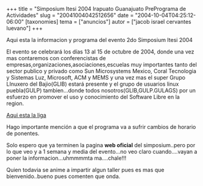+++
title = "Simposium Itesi 2004 Irapuato Guanajuato PrePrograma de Actividades"
slug = "20041004042512656"
date = "2004-10-04T04:25:12-06:00"
[taxonomies]
tema = ["anuncios"]
autor = ["jacob israel cervantes luevano"]
+++

Aqui esta la informacion y programa del evento 2do Simposium Itesi
2004  
  
El evento se celebrará los días 13 al 15 de octubre de 2004, donde una
vez mas contaremos con conferencistas de
empresas,organizaciones,asociaciones,escuelas muy importantes tanto del
sector publico y privado como Sun Microsystems Mexico, Coral Tecnologia
y Sistemas Luz, Microsoft, ACM y MEMS y una vez mas el super Grupo
LInuxero del Bajio(GLIB) estará presente y el grupo de usuarios linux
puebla(GULP) tambien...donde todos nosotros(GLIB,GULP.GULAGS) por un
esfuerzo en promover el uso y conocimiento del Software Libre en la
region.

<!-- more -->
  
  
[Aqui esta la liga](http://www.expoautotransportebajio.com/jacob)  
  
Hago importante mención a que el programa va a sufrir cambios de horario
de ponentes.  
  
Solo espero que ya terminen la pagina **web oficial** del
simposium..pero por lo que veo y a 1 semana y media del evento...no veo
claro cuando....vayan a poner la informacion...uhmmmmta ma....chale!!!  
  
Quien todavia se anime a impartir algun taller pues es mas que
bienvenido..bueno pues comenten que onda.

